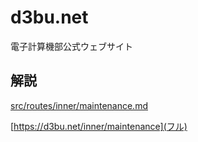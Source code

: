 # d3bu.net

電子計算機部公式ウェブサイト

## 解説

[src/routes/inner/maintenance.md](ソース)

[https://d3bu.net/inner/maintenance](フル)
